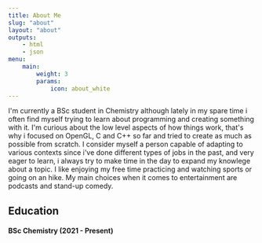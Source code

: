```yaml
---
title: About Me
slug: "about"
layout: "about"
outputs:
    - html
    - json
menu:
    main:
        weight: 3
        params: 
            icon: about_white
---
```


I'm currently a BSc student in Chemistry although lately in my spare time i often find myself trying to learn about programming and creating something with it.
I'm curious about the low level aspects of how things work, that's why i focused on OpenGL, C and C++ so far and tried to create as much as possible from scratch.
I consider myself a person capable of adapting to various contexts since i've done different types of jobs in the past, and very eager to learn, i always try to make time in the day to expand my knowlege about a topic.
I like enjoying my free time practicing and watching sports or going on an hike. My main choices when it comes to entertainment are podcasts and stand-up comedy.

## Education

#### BSc Chemistry (2021 - Present)

